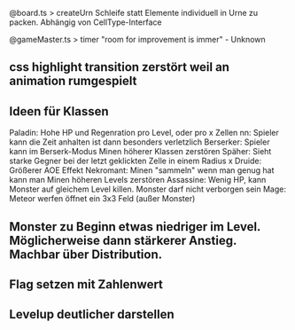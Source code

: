 @board.ts > createUrn
Schleife statt Elemente individuell in Urne zu packen. Abhängig von CellType-Interface

@gameMaster.ts > timer
"room for improvement is immer" - Unknown

## css highlight transition zerstört weil an animation rumgespielt

## Ideen für Klassen

Paladin: Hohe HP und Regenration pro Level, oder pro x Zellen
nn: Spieler kann die Zeit anhalten ist dann besonders verletzlich
Berserker: Spieler kann im Berserk-Modus Minen höherer Klassen zerstören
Späher: Sieht starke Gegner bei der letzt geklickten Zelle in einem Radius x
Druide: Größerer AOE Effekt
Nekromant: Minen "sammeln" wenn man genug hat kann man Minen höheren Levels zerstören
Assassine: Wenig HP, kann Monster auf gleichem Level killen. Monster darf nicht verborgen sein
Mage: Meteor werfen öffnet ein 3x3 Feld (außer Monster)

## Monster zu Beginn etwas niedriger im Level. Möglicherweise dann stärkerer Anstieg. Machbar über Distribution.

## Flag setzen mit Zahlenwert

## Levelup deutlicher darstellen
